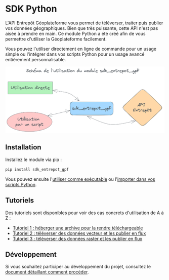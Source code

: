 # SDK Python

L'API Entrepôt Géoplateforme vous permet de téléverser, traiter puis publier vos données géographiques. Bien que très puissante, cette API n'est pas aisée à prendre en main. Ce module Python a été créé afin de vous permettre d'utiliser la Géoplateforme facilement.

Vous pouvez l'utiliser directement en ligne de commande pour un usage simple ou l'intégrer dans vos scripts Python pour un usage avancé entièrement personnalisable.

![Schéma de l'utilisation du module sdk_entrepot_gpf](assets/images/index__utilisation_module.png)

## Installation

Installez le module via pip :

```sh
pip install sdk_entrepot_gpf
```

Vous pouvez ensuite l'[utiliser comme exécutable](comme-executable.md) ou l'[importer dans vos scripts Python](comme-module.md).

## Tutoriels

Des tutoriels sont disponibles pour voir des cas concrets d'utilisation de A à Z :

* [Tutoriel 1 : héberger une archive pour la rendre téléchargeable](tutoriel_1_archive.md)
* [Tutoriel 2 : téléverser des données vecteur et les publier en flux](tutoriel_2_flux_vecteur.md)
* [Tutoriel 3 : téléverser des données raster et les publier en flux](tutoriel_3_flux_raster.md)

## Développement

Si vous souhaitez participer au développement du projet, consultez le [document détaillant comment procéder](development.md).
